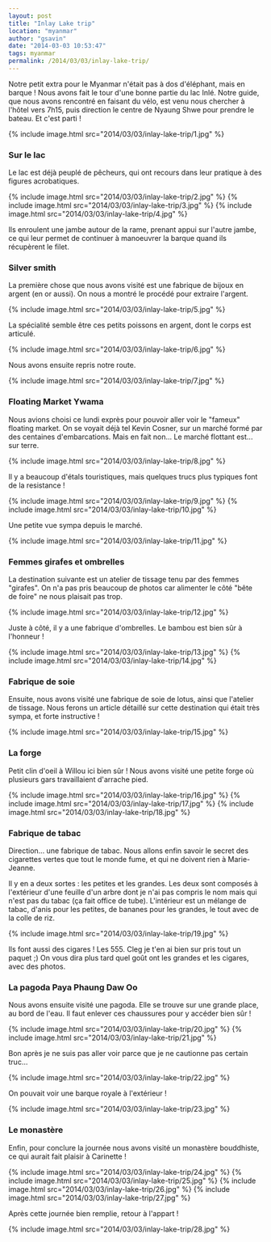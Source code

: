 ```yaml
---
layout: post
title: "Inlay Lake trip"
location: "myanmar"
author: "gsavin"
date: "2014-03-03 10:53:47"
tags: myanmar
permalink: /2014/03/03/inlay-lake-trip/
---
```

Notre petit extra pour le Myanmar n'était pas à dos d'éléphant, mais en barque ! Nous avons fait le tour d'une bonne partie du lac Inlé. Notre guide, que nous avons rencontré en faisant du vélo, est venu nous chercher à l'hôtel vers 7h15, puis direction le centre de Nyaung Shwe pour prendre le bateau. Et c'est parti !

{% include image.html src="2014/03/03/inlay-lake-trip/1.jpg" %}

<h3>Sur le lac</h3>

Le lac est déjà peuplé de pêcheurs, qui ont recours dans leur pratique à des figures acrobatiques.

{% include image.html src="2014/03/03/inlay-lake-trip/2.jpg" %}
{% include image.html src="2014/03/03/inlay-lake-trip/3.jpg" %}
{% include image.html src="2014/03/03/inlay-lake-trip/4.jpg" %}

Ils enroulent une jambe autour de la rame, prenant appui sur l'autre jambe, ce qui leur permet de continuer à manoeuvrer la barque quand ils récupèrent le filet.

<h3>Silver smith</h3>

La première chose que nous avons visité est une fabrique de bijoux en argent (en or aussi). On nous a montré le procédé pour extraire l'argent.

{% include image.html src="2014/03/03/inlay-lake-trip/5.jpg" %}

La spécialité semble être ces petits poissons en argent, dont le corps est articulé.

{% include image.html src="2014/03/03/inlay-lake-trip/6.jpg" %}

Nous avons ensuite repris notre route.

{% include image.html src="2014/03/03/inlay-lake-trip/7.jpg" %}

<h3>Floating Market Ywama</h3>

Nous avions choisi ce lundi exprès pour pouvoir aller voir le "fameux" floating market. On se voyait déjà tel Kevin Cosner, sur un marché formé par des centaines d'embarcations. Mais en fait non... Le marché flottant est... sur terre.

{% include image.html src="2014/03/03/inlay-lake-trip/8.jpg" %}

Il y a beaucoup d'étals touristiques, mais quelques trucs plus typiques font de la resistance !

{% include image.html src="2014/03/03/inlay-lake-trip/9.jpg" %}
{% include image.html src="2014/03/03/inlay-lake-trip/10.jpg" %}

Une petite vue sympa depuis le marché.

{% include image.html src="2014/03/03/inlay-lake-trip/11.jpg" %}

<h3>Femmes girafes et ombrelles</h3>

La destination suivante est un atelier de tissage tenu par des femmes "girafes". On n'a pas pris beaucoup de photos car alimenter le côté "bête de foire" ne nous plaisait pas trop.

{% include image.html src="2014/03/03/inlay-lake-trip/12.jpg" %}

Juste à côté, il y a une fabrique d'ombrelles. Le bambou est bien sûr à l'honneur !

{% include image.html src="2014/03/03/inlay-lake-trip/13.jpg" %}
{% include image.html src="2014/03/03/inlay-lake-trip/14.jpg" %}

<h3>Fabrique de soie</h3>

Ensuite, nous avons visité une fabrique de soie de lotus, ainsi que l'atelier de tissage. Nous ferons un article détaillé sur cette destination qui était très sympa, et forte instructive !

{% include image.html src="2014/03/03/inlay-lake-trip/15.jpg" %}

<h3>La forge</h3>

Petit clin d'oeil à Willou ici bien sûr ! Nous avons visité une petite forge où plusieurs gars travaillaient d'arrache pied.

{% include image.html src="2014/03/03/inlay-lake-trip/16.jpg" %}
{% include image.html src="2014/03/03/inlay-lake-trip/17.jpg" %}
{% include image.html src="2014/03/03/inlay-lake-trip/18.jpg" %}

<h3>Fabrique de tabac</h3>

Direction... une fabrique de tabac. Nous allons enfin savoir le secret des cigarettes vertes que tout le monde fume, et qui ne doivent rien à Marie-Jeanne.

Il y en a deux sortes : les petites et les grandes. Les deux sont composés à l'extérieur d'une feuille d'un arbre dont je n'ai pas compris le nom mais qui n'est pas du tabac (ça fait office de tube). L'intérieur est un mélange de tabac, d'anis pour les petites, de bananes pour les grandes, le tout avec de la colle de riz.

{% include image.html src="2014/03/03/inlay-lake-trip/19.jpg" %}

Ils font aussi des cigares ! Les 555. Cleg je t'en ai bien sur pris tout un paquet ;)
On vous dira plus tard quel goût ont les grandes et les cigares, avec des photos.

<h3>La pagoda Paya Phaung Daw Oo</h3>

Nous avons ensuite visité une pagoda. Elle se trouve sur une grande place, au bord de l'eau. Il faut enlever ces chaussures pour y accéder bien sûr !

{% include image.html src="2014/03/03/inlay-lake-trip/20.jpg" %}
{% include image.html src="2014/03/03/inlay-lake-trip/21.jpg" %}

Bon après je ne suis pas aller voir parce que je ne cautionne pas certain truc...

{% include image.html src="2014/03/03/inlay-lake-trip/22.jpg" %}

On pouvait voir une barque royale à l'extérieur !

{% include image.html src="2014/03/03/inlay-lake-trip/23.jpg" %}

<h3>Le monastère</h3>

Enfin, pour conclure la journée nous avons visité un monastère bouddhiste, ce qui aurait fait plaisir à Carinette !

{% include image.html src="2014/03/03/inlay-lake-trip/24.jpg" %}
{% include image.html src="2014/03/03/inlay-lake-trip/25.jpg" %}
{% include image.html src="2014/03/03/inlay-lake-trip/26.jpg" %}
{% include image.html src="2014/03/03/inlay-lake-trip/27.jpg" %}

Après cette journée bien remplie, retour à l'appart !

{% include image.html src="2014/03/03/inlay-lake-trip/28.jpg" %}
